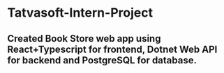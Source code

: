 # Tatvasoft-Intern-Project

## Created Book Store web app using React+Typescript for frontend, Dotnet Web API for backend and PostgreSQL for database.
